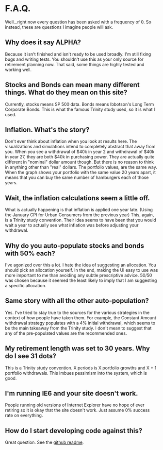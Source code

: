 # F.A.Q.

Well...right now every question has been asked with a frequency of 0.
So instead, these are questions I imagine people will ask.

## Why does it say ALPHA?
Because it isn't finished and isn't ready to be used broadly.
I'm still fixing bugs and writing tests.
You shouldn't use this as your only source for retirement planning now.
That said, some things are highly tested and working well.

## Stocks and Bonds can mean many different things. What do they mean on this site?
Currently, stocks means SP 500 data. 
Bonds means Ibbotson's Long Term Corporate Bonds.
This is what the famous Trinity study used, so it is what I used.

## Inflation. What's the story?
Don't ever think about inflation when you look at results here.
The visualizations and simulations intend to completely abstract that away from you.
When you see a withdrawal of $40k in year 2 and withdrawal of $40k in year 27, they are both $40k in purchasing power.
They are actually quite different in "nominal" dollar amount though.
But there is no reason to think in anything other than "real" dollars.
The portfolio values, are the same way.
When the graph shows your portfolio with the same value 20 years apart, it means that you can buy the same number of hamburgers each of those years.

## Wait, the inflation calculations seem a little off.
What is actually happening is that inflation is applied one year late.
(Using the January CPI for Urban Consumers from the previous year)
This, again, is a Trinity study convention.
Their idea seems to have been that you would wait a year to actually see what inflation was before adjusting your withdrawal.

## Why do you auto-populate stocks and bonds with 50% each?
I've agonized over this a lot. 
I hate the idea of suggesting an allocation.
You should pick an allocation yourself.
In the end, making the UI easy to use was more important to me than avoiding any subtle prescriptive advice.
50/50 was chosen because it seemed the least likely to imply that I am suggesting a specific allocation.

## Same story with all the other auto-population?
Yes.
I've tried to stay true to the sources for the various strategies in the context of how people have taken them.
For example, the Constant Amount withdrawal strategy populates with a 4% initial withdrawal, which seems to be the main takeaway from the Trinity study.
I don't mean to suggest that any of the pre-populated values are the recommended ones.

## My retirement length was set to 30 years. Why do I see 31 dots?
This is a Trinity study convention. 
X periods is X portfolio growths and X + 1 portfolio withdrawals.
This imbues pessimism into the system, which is good.

## I'm running IE6 and your site doesn't work.
People running old versions of Internet Explorer have no hope of ever retiring so it is okay that the site doesn't work.
Just assume 0% success rate on everything.

## How do I start developing code against this?
Great question. See the [github readme](https://github.com/gasserma/dwr/blob/master/README.md).
